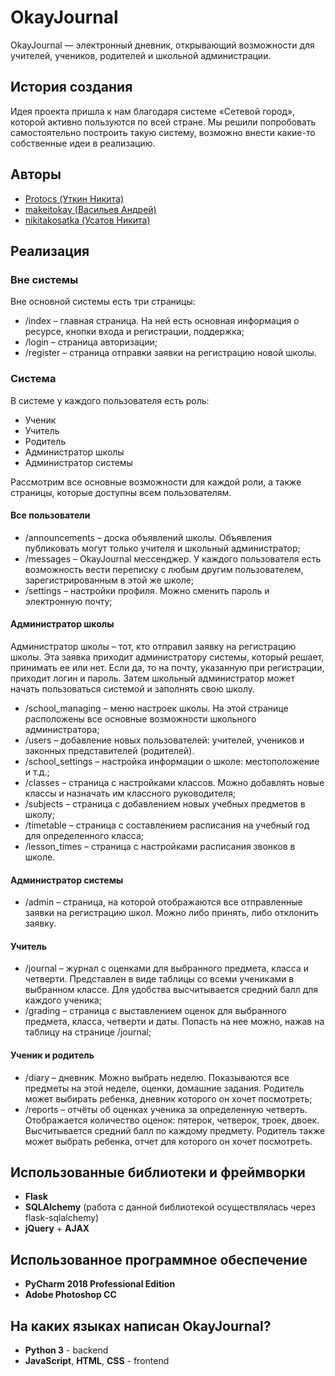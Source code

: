 # OkayJournal

OkayJournal — электронный дневник, открывающий возможности для учителей, учеников, родителей и школьной администрации.
## История создания
Идея проекта пришла к нам благодаря системе «Сетевой город», которой активно пользуются по всей стране. Мы решили попробовать самостоятельно построить такую систему, возможно внести какие-то собственные идеи в реализацию.

## Авторы
- [Protocs (Уткин Никита)](https://github.com/Protocs)
- [makeitokay (Васильев Андрей)](https://github.com/makeitokay)
- [nikitakosatka (Усатов Никита)](https://github.com/nikitakosatka)

## Реализация

### Вне системы
Вне основной системы есть три страницы:
-	/index – главная страница. На ней есть основная информация о ресурсе, кнопки входа и регистрации, поддержка;
-	/login – страница авторизации;
-	/register – страница отправки заявки на регистрацию новой школы.
### Система
В системе у каждого пользователя есть роль:
-	Ученик
-	Учитель
-	Родитель
-	Администратор школы
-	Администратор системы

Рассмотрим все основные возможности для каждой роли, а также страницы, которые доступны всем пользователям.

#### Все пользователи
-	/announcements – доска объявлений школы. Объявления публиковать могут только учителя и школьный администратор;
-	/messages – OkayJournal мессенджер. У каждого пользователя есть возможность вести переписку с любым другим пользователем, зарегистрированным в этой же школе;
-	/settings – настройки профиля. Можно сменить пароль и электронную почту;
#### Администратор школы
Администратор школы – тот, кто отправил заявку на регистрацию школы. Эта заявка приходит администратору системы, который решает, принимать ее или нет. Если да, то на почту, указанную при регистрации, приходит логин и пароль. Затем школьный администратор может начать пользоваться системой и заполнять свою школу.
-	/school_managing – меню настроек школы. На этой странице расположены все основные возможности школьного администратора;
-	/users – добавление новых пользователей: учителей, учеников и законных представителей (родителей).
-	/school_settings – настройка информации о школе: местоположение и т.д.;
-	/classes – страница с настройками классов. Можно добавлять новые классы и назначать им классного руководителя;
-	/subjects – страница с добавлением новых учебных предметов в школу;
-	/timetable – страница с составлением расписания на учебный год для определенного класса;
-	/lesson_times – страница с настройками расписания звонков в школе.
#### Администратор системы
-	/admin – страница, на которой отображаются все отправленные заявки на регистрацию школ. Можно либо принять, либо отклонить заявку.
#### Учитель
-	/journal – журнал с оценками для выбранного предмета, класса и четверти. Представлен в виде таблицы со всеми учениками в выбранном классе. Для удобства высчитывается средний балл для каждого ученика;
-	/grading – страница с выставлением оценок для выбранного предмета, класса, четверти и даты. Попасть на нее можно, нажав на таблицу на странице /journal;

#### Ученик и родитель
-	/diary – дневник. Можно выбрать неделю. Показываются все предметы на этой неделе, оценки, домашние задания. Родитель может выбирать ребенка, дневник которого он хочет посмотреть;
-	/reports – отчёты об оценках ученика за определенную четверть. Отображается количество оценок: пятерок, четверок, троек, двоек. Высчитывается средний балл по каждому предмету. Родитель также может выбрать ребенка, отчет для которого он хочет посмотреть.

## Использованные библиотеки и фреймворки
-	**Flask**
-	**SQLAlchemy** (работа с данной библиотекой осуществлялась через flask-sqlalchemy)
-	**jQuery** + **AJAX**
## Использованное программное обеспечение
-	**PyCharm 2018 Professional Edition**
-	**Adobe Photoshop CC**
## На каких языках написан OkayJournal?
-	**Python 3** - backend
- **JavaScript**, **HTML**, **CSS** - frontend
